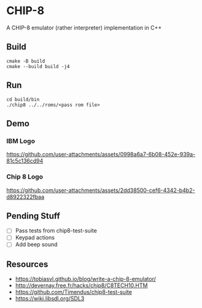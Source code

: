 # CHIP-8

A CHIP-8 emulator (rather interpreter) implementation in C++

## Build

```
cmake -B build
cmake --build build -j4
```

## Run

```
cd build/bin
./chip8 ../../roms/<pass rom file>
```

## Demo

### IBM Logo

https://github.com/user-attachments/assets/0998a6a7-6b08-452e-939a-81c5c136cd94

### Chip 8 Logo

https://github.com/user-attachments/assets/2dd38500-cef6-4342-b4b2-d8922322fbaa

## Pending Stuff

 - [ ] Pass tests from chip8-test-suite
 - [ ] Keypad actions
 - [ ] Add beep sound

## Resources

 - https://tobiasvl.github.io/blog/write-a-chip-8-emulator/
 - http://devernay.free.fr/hacks/chip8/C8TECH10.HTM
 - https://github.com/Timendus/chip8-test-suite
 - https://wiki.libsdl.org/SDL3
